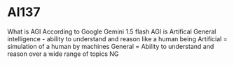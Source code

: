 # AI137
What is AGI
According to Google Gemini 1.5 flash
AGI is Artifical General intelligence - ability to understand and reason like a human being
Artificial = simulation of a human by machines
General = Ability to understand and reason over a wide range of topics
NG 
